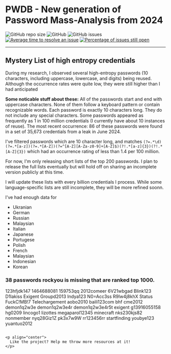 # PWDB - New generation of Password Mass-Analysis from 2024

![GitHub repo size](https://img.shields.io/github/repo-size/flameofignis/pwdb-public)
![GitHub](https://img.shields.io/github/license/flameofignis/pwdb-public)
![GitHub issues](https://img.shields.io/github/issues/flameofignis/pwdb-public)
[![Average time to resolve an issue](http://isitmaintained.com/badge/resolution/flameofignis/pwdb-public.svg)](http://isitmaintained.com/project/flameofignis/pwdb-public "Average time to resolve an issue")
[![Percentage of issues still open](http://isitmaintained.com/badge/open/flameofignis/pwdb-public.svg)](http://isitmaintained.com/project/flameofignis/pwdb-public "Percentage of issues still open")

---

## Mystery List of high entropy credentials
During my research, I observed several high-entropy passwords (10 characters, including uppercase, lowercase, and digits) being reused. Although the occurrence rates were quite low, they were still higher than I had anticipated

**Some noticable stuff about these:**
All of the passwords start and end with uppercase characters.
None of them follow a keyboard pattern or contain recognizable words.
Each password is exactly 10 characters long.
They do not include any special characters.
Some passwords appeared as frequently as 1 in 100 million credentials (I currently have about 10 instances of reuse).
The most recent occurrence: 86 of these passwords were found in a set of 35,673 credentials from a leak in June 2024.

I've filtered passwords which are 10 character long, and matches `(?=.*\d)(?=.*[a-z])(?=.*[A-Z])(?=^[A-Z][A-Za-z0-9]+[A-Z]$)(?!.*[a-z]{3})(?!.*[A-Z]{3})` which had an occurrence rating of less than 1.4 per 100 million.

For now, I'm only releasing short lists of the top 200 passwords. I plan to release the full lists eventually but will hold off on sharing an incomplete version publicly at this time.

I will update these lists with every billion credentials I process. While some language-specific lists are still incomplete, they will be more refined soonn.

I've had enough data for 
* Ukranian 
* German 
* Russian
* Malaysian
* Italian 
* Japanese 
* Portugese 
* Polish 
* French
* Malaysian
* Indonesian
* Korean

### 38 passwords rockyou is missing that are ranked top 1000.
123hfjdk147
1464688081
159753qq
2012comeer
6V21wbgad
<password>
Blink123
D1lakiss
Exigent
Groupd2013
Indya123
N0=Acc3ss
R9lw4j8khX
Status
FuckC!MB!7
Telechargement
aobo2010
baili123com
bhf
cme2012
demon1q2w3e
demon1q2w3e4r
demon1q2w3e4r5t
exigent
g13916055158
hg0209
lincogo1
lizottes
megaparol12345
minecraft
nks230kjs82
nonmember
nyq28Giz1Z
pk3x7w9W
rr123456rr
startfinding
youbye123
yuantuo2012
```

<p align="center">
  Like the project? Help me throw more resources at it!
</p>


 
